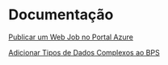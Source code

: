 # Documentação

[Publicar um Web Job no Portal Azure](Docs/WebJobDeploy.md)

[Adicionar Tipos de Dados Complexos ao BPS](Docs/tipos_complexos_BPS.md)
